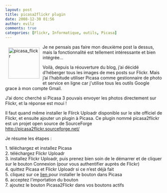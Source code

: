 ```yaml
---
layout: post
title: picasa2flickr plugin
date: 2008-12-30 01:56
author: evilz
comments: true
categories: [Flickr, Informatique, outils, Picasa]
---
```

<p>
<a style="float: left; border: medium none; padding: 10px" href="http://www.flickr.com/photos/29360828@N06/3148256238/" title="picasa_flickr de evilz, sur Flickr"><img src="http://farm4.static.flickr.com/3195/3148256238_74c627eeb9_t.jpg" alt="picasa_flickr" width="100" height="100" /></a> Je ne pensais pas faire mon deuxi&egrave;me post la dessus, mais la fonctionnalit&eacute; est tellement int&eacute;ressante et bien int&eacute;gr&eacute;e...
</p>
<p>
Voil&agrave;, depuis la r&eacute;ouverture du blog, j&rsquo;ai d&eacute;cid&eacute; d&rsquo;h&eacute;berger tous les images de mes posts sur Flickr. Mais j&rsquo;ai l&rsquo;habitude utiliser Picasa comme gestionnaire de photo et service en ligne car j&#39;utilise tous les outils Google grace &agrave; mon compte Gmail.
</p>
<p>
J&rsquo;ai donc cherch&eacute; si Picasa 3 pouvais envoyer les photos directement sur Flickr, et la r&eacute;ponse est moui !
</p>
<p>
Il faut quand m&ecirc;me installer le Flirck Uploadr disponible sur le site officiel de Flickr, et ensuite ajouter un plugin &agrave; Picasa. Ce plugin nomm&eacute; picasa2flickr est un projet open source de SourceForge <a href="http://picasa2flickr.sourceforge.net/">http://picasa2flickr.sourceforge.net/</a>
</p>
<p>
Je r&eacute;sume les &eacute;tapes :
</p>
<p>
1. t&eacute;l&eacute;chargez et installez Picasa<br />
2. t&eacute;l&eacute;chargez Flickr Uploadr<br />
3. installez Flickr Uploadr, puis prenez bien soin de le d&eacute;marrer et de cliquer sur le bouton Connexion (pour vous authentifier aupr&egrave;s de Flickr)<br />
4. quittez Picasa et Flickr Uploadr si ce n&rsquo;est d&eacute;j&agrave; fait<br />
5. cliquez sur ce <a href="picasa://importbutton/?url=http://picasa2flickr.4now.net/picasa2flickr_install_v3.pbz" target="_blank" title="picasa2flickr button">lien </a>pour installer le bouton dans Picasa<br />
6. acceptez l&rsquo;importation du bouton<br />
7. ajoutez le bouton Picasa2Flickr dans vos boutons actifs
</p>
